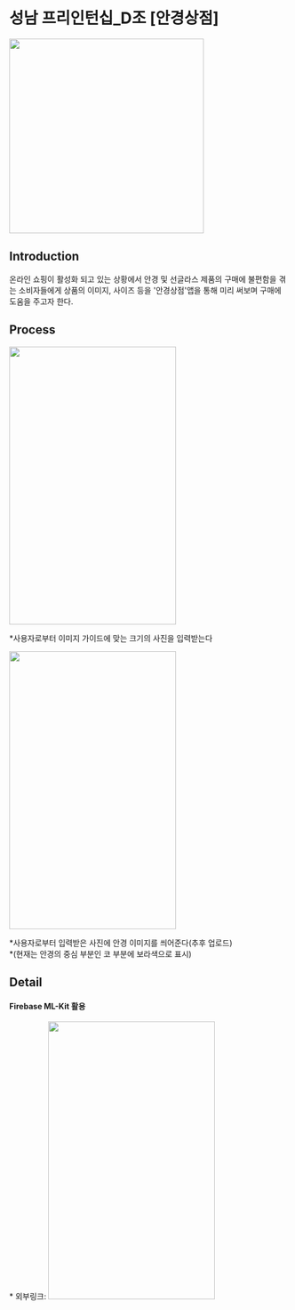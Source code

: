 <h1>성남 프리인턴십_D조 [안경상점]</h1>

<img src="https://user-images.githubusercontent.com/54097961/98356571-1e7a8b80-2067-11eb-838d-575b8ee98c32.jpg" width="350px" height="350px"></img>

<h2>Introduction</h2>
온라인 쇼핑이 활성화 되고 있는 상황에서 안경 및 선글라스 제품의 구매에 불편함을 겪는 소비자들에게 상품의 이미지, 사이즈 등을 '안경상점'앱을 통해 미리 써보며 구매에 도움을 주고자 한다.

<h2>Process</h2>
<img src="https://user-images.githubusercontent.com/54097961/98358051-77e3ba00-2069-11eb-8785-5e601862d9b1.jpg" width="300px" height="500px"></img>

*사용자로부터 이미지 가이드에 맞는 크기의 사진을 입력받는다

<img src="https://user-images.githubusercontent.com/54097961/98358059-7914e700-2069-11eb-9a51-18467222e4c0.png" width="300px" height="500px"></img>

*사용자로부터 입력받은 사진에 안경 이미지를 씌어준다(추후 업로드)   
  *(현재는 안경의 중심 부분인 코 부분에 보라색으로 표시)


<h2>Detail</h2>
<h4>Firebase ML-Kit 활용</h4>
* 외부링크: <https://firebase.google.com/docs/ml-kit/android/detect-faces/>
<img src="https://firebase.google.com/docs/ml-kit/images/examples/face_contours.svg" width="300px" height="500px"></img>

